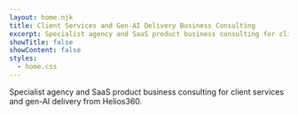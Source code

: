 ```yaml
---
layout: home.njk
title: Client Services and Gen-AI Delivery Business Consulting
excerpt: Specialist agency and SaaS product business consulting for client services and gen-AI delivery from Helios360.
showTitle: false
showContent: false
styles:
  - home.css
---
```


Specialist agency and SaaS product business consulting for client services and gen-AI delivery from Helios360.
